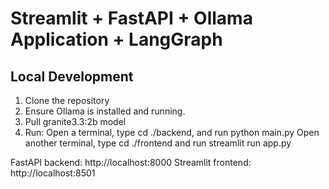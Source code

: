 # Streamlit + FastAPI + Ollama Application + LangGraph

## Local Development

1. Clone the repository
2. Ensure Ollama is installed and running.
3. Pull granite3.3:2b model
4. Run:
   Open a terminal, type cd ./backend, and run python main.py
   Open another terminal, type cd ./frontend and run streamlit run app.py

FastAPI backend: http://localhost:8000
Streamlit frontend: http://localhost:8501

